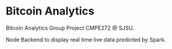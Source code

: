 # Bitcoin Analytics

Bitcoin Analytics
Group Project  CMPE272 @ SJSU.

Node Backend to display real time live data predicted by Spark.

